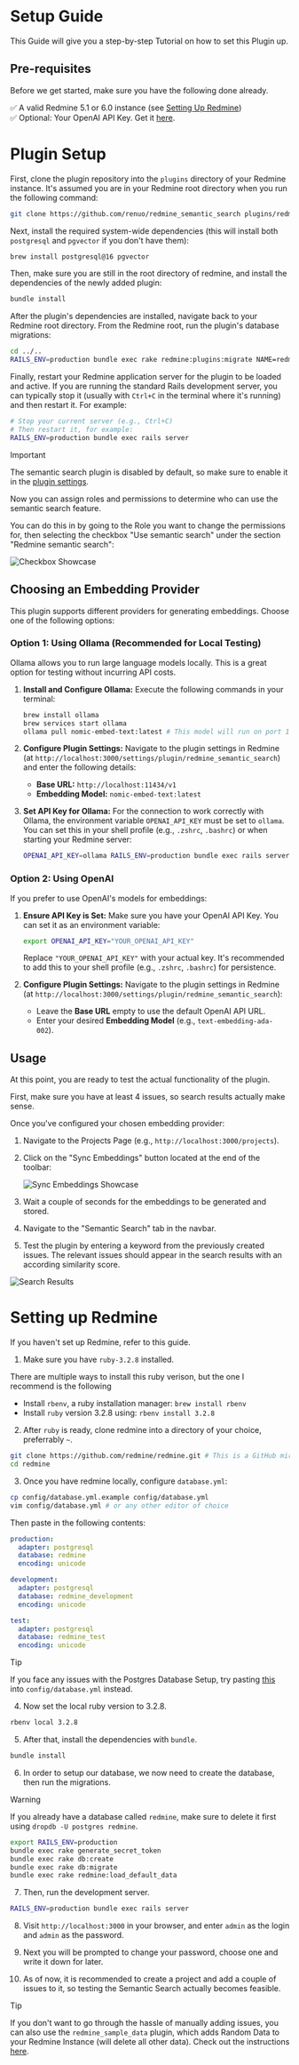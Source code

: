 # Setup Guide

This Guide will give you a step-by-step Tutorial on how to set this Plugin up.

## Pre-requisites

Before we get started, make sure you have the following done already.

✅ A valid Redmine 5.1 or 6.0 instance (see [Setting Up Redmine](#setting-up-redmine))
<br />
✅ Optional: Your OpenAI API Key. Get it [here](https://platform.openai.com/api-keys).

# Plugin Setup

First, clone the plugin repository into the `plugins` directory of your Redmine instance.
It's assumed you are in your Redmine root directory when you run the following command:

```bash
git clone https://github.com/renuo/redmine_semantic_search plugins/redmine_semantic_search
```

Next, install the required system-wide dependencies (this will install both `postgresql` and `pgvector` if you don't have them):

```bash
brew install postgresql@16 pgvector
```

Then, make sure you are still in the root directory of redmine, and install the dependencies of the newly added plugin:

```bash
bundle install
```

After the plugin's dependencies are installed, navigate back to your Redmine root directory. From the Redmine root, run the plugin's database migrations:

```bash
cd ../..
RAILS_ENV=production bundle exec rake redmine:plugins:migrate NAME=redmine_semantic_search
```

Finally, restart your Redmine application server for the plugin to be loaded and active.
If you are running the standard Rails development server, you can typically stop it (usually with `Ctrl+C` in the terminal where it's running) and then restart it. For example:

```bash
# Stop your current server (e.g., Ctrl+C)
# Then restart it, for example:
RAILS_ENV=production bundle exec rails server
```

> [!IMPORTANT]
> The semantic search plugin is disabled by default, so make sure to enable it in the [plugin settings](http://localhost:3000/settings/plugin/redmine_semantic_search).

Now you can assign roles and permissions to determine who can use the semantic search feature.

You can do this in by going to the Role you want to change the permissions for, then selecting the checkbox "Use semantic search" under the section "Redmine semantic search":

![Checkbox Showcase](repo/checkbox-showcase.gif)

## Choosing an Embedding Provider

This plugin supports different providers for generating embeddings. Choose one of the following options:

### Option 1: Using Ollama (Recommended for Local Testing)

Ollama allows you to run large language models locally. This is a great option for testing without incurring API costs.

1.  **Install and Configure Ollama:**
    Execute the following commands in your terminal:
    ```bash
    brew install ollama
    brew services start ollama
    ollama pull nomic-embed-text:latest # This model will run on port 11434 by default
    ```

2.  **Configure Plugin Settings:**
    Navigate to the plugin settings in Redmine (at `http://localhost:3000/settings/plugin/redmine_semantic_search`) and enter the following details:
    *   **Base URL:** `http://localhost:11434/v1`
    *   **Embedding Model:** `nomic-embed-text:latest`

3.  **Set API Key for Ollama:**
    For the connection to work correctly with Ollama, the environment variable `OPENAI_API_KEY` must be set to `ollama`. You can set this in your shell profile (e.g., `.zshrc`, `.bashrc`) or when starting your Redmine server:
    ```bash
    OPENAI_API_KEY=ollama RAILS_ENV=production bundle exec rails server
    ```

### Option 2: Using OpenAI

If you prefer to use OpenAI's models for embeddings:

1.  **Ensure API Key is Set:**
    Make sure you have your OpenAI API Key. You can set it as an environment variable:
    ```bash
    export OPENAI_API_KEY="YOUR_OPENAI_API_KEY"
    ```
    Replace `"YOUR_OPENAI_API_KEY"` with your actual key. It's recommended to add this to your shell profile (e.g., `.zshrc`, `.bashrc`) for persistence.

2.  **Configure Plugin Settings:**
    Navigate to the plugin settings in Redmine (at `http://localhost:3000/settings/plugin/redmine_semantic_search`):
    *   Leave the **Base URL** empty to use the default OpenAI API URL.
    *   Enter your desired **Embedding Model** (e.g., `text-embedding-ada-002`).

## Usage

At this point, you are ready to test the actual functionality of the plugin.

First, make sure you have at least 4 issues, so search results actually make sense.

Once you've configured your chosen embedding provider:

1.  Navigate to the Projects Page (e.g., `http://localhost:3000/projects`).
2.  Click on the "Sync Embeddings" button located at the end of the toolbar:

    ![Sync Embeddings Showcase](repo/sync-showcase.gif)

3.  Wait a couple of seconds for the embeddings to be generated and stored.
4.  Navigate to the "Semantic Search" tab in the navbar.
5.  Test the plugin by entering a keyword from the previously created issues. The relevant issues should appear in the search results with an according similarity score.

![Search Results](repo/results.png)

# Setting up Redmine

If you haven't set up Redmine, refer to this guide.

1. Make sure you have `ruby-3.2.8` installed.

There are multiple ways to install this ruby verison, but the one I recommend is the following

- Install `rbenv`, a ruby installation manager: `brew install rbenv`
- Install `ruby` version 3.2.8 using: `rbenv install 3.2.8`

2. After `ruby` is ready, clone redmine into a directory of your choice, preferrably `~`.

```bash
git clone https://github.com/redmine/redmine.git # This is a GitHub mirror of Redmine, not the official one
cd redmine
```

3. Once you have redmine locally, configure `database.yml`:

```bash
cp config/database.yml.example config/database.yml
vim config/database.yml # or any other editor of choice
```

Then paste in the following contents:

```yaml
production:
  adapter: postgresql
  database: redmine
  encoding: unicode

development:
  adapter: postgresql
  database: redmine_development
  encoding: unicode

test:
  adapter: postgresql
  database: redmine_test
  encoding: unicode
```

> [!TIP]
> If you face any issues with the Postgres Database Setup, try pasting [this](repo/backup_database.yml) into `config/database.yml` instead.

4. Now set the local ruby version to 3.2.8.

```bash
rbenv local 3.2.8
```

5. After that, install the dependencies with `bundle`.

```bash
bundle install
```

6. In order to setup our database, we now need to create the database, then run the migrations.

> [!WARNING]
> If you already have a database called `redmine`, make sure to delete it first using `dropdb -U postgres redmine`.

```bash
export RAILS_ENV=production
bundle exec rake generate_secret_token
bundle exec rake db:create
bundle exec rake db:migrate
bundle exec rake redmine:load_default_data
```

7. Then, run the development server.

```bash
RAILS_ENV=production bundle exec rails server
```

8. Visit `http://localhost:3000` in your browser, and enter `admin` as the login and `admin` as the password.

9. Next you will be prompted to change your password, choose one and write it down for later.

10. As of now, it is recommended to create a project and add a couple of issues to it, so testing the Semantic Search actually becomes feasible.

> [!TIP]
> If you don't want to go through the hassle of manually adding issues, you can also use the `redmine_sample_data` plugin, which adds Random Data to your Redmine Instance (will delete all other data). Check out the instructions [here](https://github.com/alexandermeindl/redmine_sample_data).
